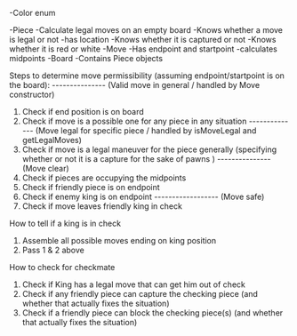 -Color enum

-Piece
  -Calculate legal moves on an empty board
  -Knows whether a move is legal or not
  -has location
  -Knows whether it is captured or not
  -Knows whether it is red or white
-Move
  -Has endpoint and startpoint
  -calculates midpoints
-Board
  -Contains Piece objects


Steps to determine move permissibility (assuming endpoint/startpoint is on the board):
--------------- (Valid move in general / handled by Move constructor)
1. Check if end position is on board
2. Check if move is a possible one for any piece in any situation
-------------- (Move legal for specific piece / handled by isMoveLegal and getLegalMoves)
3. Check if move is a legal maneuver for the piece generally (specifying whether or not it is a capture for the sake of pawns )
--------------- (Move clear)
4. Check if pieces are occupying the midpoints
5. Check if friendly piece is on endpoint
6. Check if enemy king is on endpoint
------------------ (Move safe)
7. Check if move leaves friendly king in check

How to tell if a king is in check
1. Assemble all possible moves ending on king position
2. Pass 1 & 2 above


How to check for checkmate
1. Check if King has a legal move that can get him out of check
2. Check if any friendly piece can capture the checking piece (and whether that actually fixes the situation)
3. Check if a friendly piece can block the checking piece(s) (and whether that actually fixes the situation)
